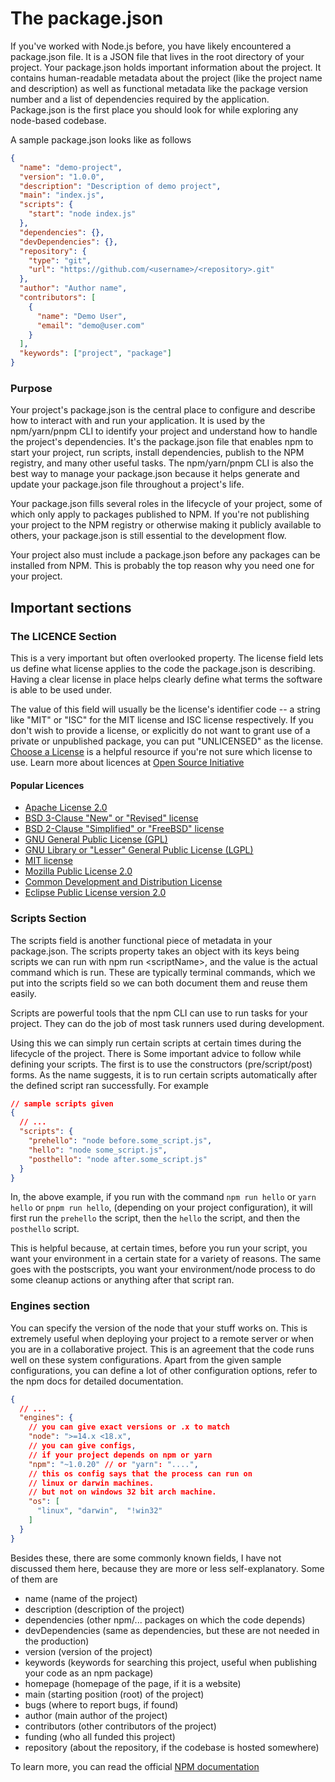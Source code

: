 # The package.json

If you've worked with Node.js before, you have likely encountered a package.json file. It is a JSON file that lives in the root directory of your project. Your package.json holds important information about the project. It contains human-readable metadata about the project (like the project name and description) as well as functional metadata like the package version number and a list of dependencies required by the application. Package.json is the first place you should look for while exploring any node-based codebase.

A sample package.json looks like as follows

```json
{
  "name": "demo-project",
  "version": "1.0.0",
  "description": "Description of demo project",
  "main": "index.js",
  "scripts": {
    "start": "node index.js"
  },
  "dependencies": {},
  "devDependencies": {},
  "repository": {
    "type": "git",
    "url": "https://github.com/<username>/<repository>.git"
  },
  "author": "Author name",
  "contributors": [
    {
      "name": "Demo User",
      "email": "demo@user.com"
    }
  ],
  "keywords": ["project", "package"]
}
```

### Purpose

Your project's package.json is the central place to configure and describe how to interact with and run your application. It is used by the npm/yarn/pnpm CLI to identify your project and understand how to handle the project's dependencies. It's the package.json file that enables npm to start your project, run scripts, install dependencies, publish to the NPM registry, and many other useful tasks. The npm/yarn/pnpm CLI is also the best way to manage your package.json because it helps generate and update your package.json file throughout a project's life.

Your package.json fills several roles in the lifecycle of your project, some of which only apply to packages published to NPM. If you're not publishing your project to the NPM registry or otherwise making it publicly available to others, your package.json is still essential to the development flow.

Your project also must include a package.json before any packages can be installed from NPM. This is probably the top reason why you need one for your project.

## Important sections

### The LICENCE Section

This is a very important but often overlooked property. The license field lets us define what license applies to the code the package.json is describing. Having a clear license in place helps clearly define what terms the software is able to be used under.

The value of this field will usually be the license's identifier code -- a string like "MIT" or "ISC" for the MIT license and ISC license respectively. If you don't wish to provide a license, or explicitly do not want to grant use of a private or unpublished package, you can put "UNLICENSED" as the license. [Choose a License](https://choosealicense.com/) is a helpful resource if you're not sure which license to use. Learn more about licences at [Open Source Initiative](https://opensource.org/licenses/)

#### Popular Licences

- [Apache License 2.0](https://opensource.org/licenses/Apache-2.0)
- [BSD 3-Clause "New" or "Revised" license](https://opensource.org/licenses/BSD-3-Clause)
- [BSD 2-Clause "Simplified" or "FreeBSD" license](https://opensource.org/licenses/BSD-2-Clause)
- [GNU General Public License (GPL)](https://opensource.org/licenses/gpl-license)
- [GNU Library or "Lesser" General Public License (LGPL)](https://opensource.org/licenses/lgpl-license)
- [MIT license](https://opensource.org/licenses/MIT)
- [Mozilla Public License 2.0](https://opensource.org/licenses/MPL-2.0)
- [Common Development and Distribution License](https://opensource.org/licenses/CDDL-1.0)
- [Eclipse Public License version 2.0](https://opensource.org/licenses/EPL-2.0)

### Scripts Section

The scripts field is another functional piece of metadata in your package.json. The scripts property takes an object with its keys being scripts we can run with npm run &lt;scriptName&gt;, and the value is the actual command which is run. These are typically terminal commands, which we put into the scripts field so we can both document them and reuse them easily.

Scripts are powerful tools that the npm CLI can use to run tasks for your project. They can do the job of most task runners used during development.

Using this we can simply run certain scripts at certain times during the lifecycle of the project. There is Some important advice to follow while defining your scripts. The first is to use the constructors (pre/script/post) forms. As the name suggests, it is to run certain scripts automatically after the defined script ran successfully. For example

```json
// sample scripts given
{
  // ...
  "scripts": {
    "prehello": "node before.some_script.js",
    "hello": "node some_script.js",
    "posthello": "node after.some_script.js"
  }
}
```

In, the above example, if you run with the command `npm run hello` or `yarn hello` or `pnpm run hello`, (depending on your project configuration), it will first run the `prehello` the script, then the `hello` the script, and then the `posthello` script.

This is helpful because, at certain times, before you run your script, you want your environment in a certain state for a variety of reasons. The same goes with the postscripts, you want your environment/node process to do some cleanup actions or anything after that script ran.

### Engines section

You can specify the version of the node that your stuff works on. This is extremely useful when deploying your project to a remote server or when you are in a collaborative project. This is an agreement that the code runs well on these system configurations. Apart from the given sample configurations, you can define a lot of other configuration options, refer to the npm docs for detailed documentation.

```json
{
  // ...
  "engines": {
    // you can give exact versions or .x to match
    "node": ">=14.x <18.x",
    // you can give configs,
    // if your project depends on npm or yarn
    "npm": "~1.0.20" // or "yarn": "....",
    // this os config says that the process can run on
    // linux or darwin machines.
    // but not on windows 32 bit arch machine.
    "os": [
      "linux", "darwin",  "!win32"
    ]
  }
}
```

Besides these, there are some commonly known fields, I have not discussed them here, because they are more or less self-explanatory. Some of them are

- name (name of the project)
- description (description of the project)
- dependencies (other npm/... packages on which the code depends)
- devDependencies (same as dependencies, but these are not needed in the production)
- version (version of the project)
- keywords (keywords for searching this project, useful when publishing your code as an npm package)
- homepage (homepage of the page, if it is a website)
- main (starting position (root) of the project)
- bugs (where to report bugs, if found)
- author (main author of the project)
- contributors (other contributors of the project)
- funding (who all funded this project)
- repository (about the repository, if the codebase is hosted somewhere)

To learn more, you can read the official [NPM documentation](https://docs.npmjs.com/cli/v8/configuring-npm/package-json)
